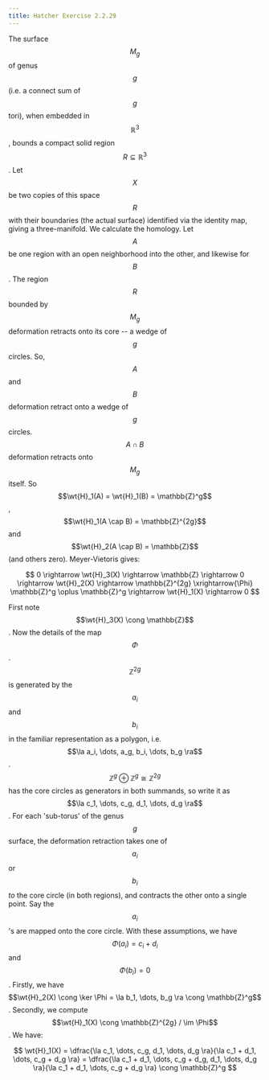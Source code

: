 ```yaml
---
title: Hatcher Exercise 2.2.29
---
```



The surface $$M_g$$ of genus $$g$$ (i.e. a connect sum of $$g$$ tori), when embedded in $$\mathbb{R}^3$$, bounds a compact solid region $$R \subseteq \mathbb{R}^3$$.
Let $$X$$ be two copies of this space $$R$$ with their boundaries (the actual surface) identified via the identity map, giving a three-manifold.
We calculate the homology.
Let $$A$$ be one region with an open neighborhood into the other, and likewise for $$B$$.
The region $$R$$ bounded by $$M_g$$ deformation retracts onto its core -- a wedge of $$g$$ circles.
So, $$A$$ and $$B$$ deformation retract onto a wedge of $$g$$ circles.
$$A \cap B$$ deformation retracts onto $$M_g$$ itself.
So $$\wt{H}_1(A) = \wt{H}_1(B) = \mathbb{Z}^g$$, $$\wt{H}_1(A \cap B) = \mathbb{Z}^{2g}$$ and $$\wt{H}_2(A \cap B) = \mathbb{Z}$$ (and others zero).
Meyer-Vietoris gives:

$$
0 \rightarrow \wt{H}_3(X) \rightarrow \mathbb{Z} \rightarrow 0 \rightarrow \wt{H}_2(X) \rightarrow \mathbb{Z}^{2g} \xrightarrow{\Phi} \mathbb{Z}^g \oplus \mathbb{Z}^g \rightarrow \wt{H}_1(X) \rightarrow 0
$$

First note $$\wt{H}_3(X) \cong \mathbb{Z}$$.
Now the details of the map $$\Phi$$.
$$\mathbb{Z}^{2g}$$ is generated by the $$a_i$$ and $$b_i$$ in the familiar representation as a polygon, i.e. $$\la a_i, \dots, a_g, b_i, \dots, b_g \ra$$.
$$\mathbb{Z}^g \oplus \mathbb{Z}^g \cong \mathbb{Z}^{2g}$$ has the core circles as generators in both summands, so write it as $$\la c_1, \dots, c_g, d_1, \dots, d_g \ra$$.
For each 'sub-torus' of the genus $$g$$ surface, the deformation retraction takes one of $$a_i$$ or $$b_i$$ *to* the core circle (in both regions), and contracts the other onto a single point.
Say the $$a_i$$'s are mapped onto the core circle.
With these assumptions, we have $$\Phi(a_i) = c_i + d_i$$ and $$\Phi(b_i) = 0$$.
Firstly, we have $$\wt{H}_2(X) \cong \ker \Phi = \la b_1, \dots, b_g \ra \cong \mathbb{Z}^g$$.
Secondly, we compute $$\wt{H}_1(X) \cong \mathbb{Z}^{2g} / \im \Phi$$.
We have:

$$
\wt{H}_1(X) = \dfrac{\la c_1, \dots, c_g, d_1, \dots, d_g \ra}{\la c_1 + d_1, \dots, c_g + d_g \ra}
= \dfrac{\la c_1 + d_1, \dots, c_g + d_g, d_1, \dots, d_g \ra}{\la c_1 + d_1, \dots, c_g + d_g \ra} \cong \mathbb{Z}^g
$$
